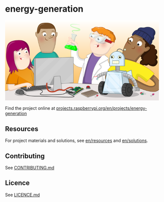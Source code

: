 # energy-generation

![energy-generation](banner.png)

Find the project online at [projects.raspberrypi.org/en/projects/energy-generation](https://projects.raspberrypi.org/en/projects/energy-generation)

## Resources
For project materials and solutions, see [en/resources](https://github.com/raspberrypilearning/energy-generation/tree/master/en/resources) and [en/solutions](https://github.com/raspberrypilearning/energy-generation/tree/master/en/solutions).

## Contributing
See [CONTRIBUTING.md](CONTRIBUTING.md)

## Licence
 See [LICENCE.md](LICENCE.md)